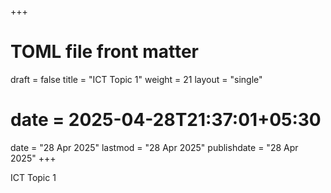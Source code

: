 +++
# TOML file front matter
draft = false
title = "ICT Topic 1"
weight = 21
layout = "single"
# date = 2025-04-28T21:37:01+05:30
date = "28 Apr 2025"
lastmod = "28 Apr 2025"
publishdate = "28 Apr 2025"
+++

ICT Topic 1


